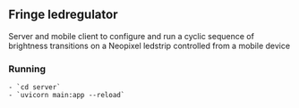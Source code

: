 ## Fringe ledregulator

Server and mobile client to configure and run a cyclic sequence of brightness transitions on a Neopixel ledstrip controlled from a mobile device

### Running

    - `cd server`
    - `uvicorn main:app --reload`
